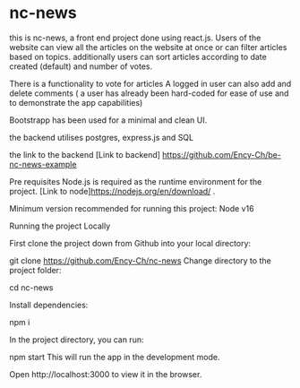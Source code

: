 # nc-news

this  is nc-news, 
a front end project done using react.js. Users of the website can view all the articles on the website at once or can filter articles based on topics.
additionally users can sort articles according to date created (default) and number of votes.

There is a functionality to vote for articles
A logged in user can also add and delete comments ( a user has already been hard-coded for ease of use and to demonstrate the app capabilities) 

Bootstrapp has been used for a minimal and clean UI.

the backend utilises postgres, express.js and SQL

the link to the backend [Link to backend] https://github.com/Ency-Ch/be-nc-news-example

Pre requisites
Node.js is required as the runtime environment for the project. [Link to node]https://nodejs.org/en/download/ .

Minimum version recommended for running this project: Node v16


Running the project Locally 

First clone the project down from Github into your local directory:

git clone https://github.com/Ency-Ch/nc-news
Change directory to the project folder:

cd nc-news


Install dependencies:

npm i

In the project directory, you can run:

npm start
This will run the app in the development mode.

Open http://localhost:3000 to view it in the browser.


